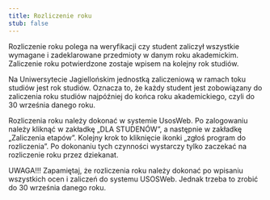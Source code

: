 ```yaml
---
title: Rozliczenie roku
stub: false
---
```

Rozliczenie roku polega na weryfikacji czy student zaliczył wszystkie wymagane i zadeklarowane przedmioty w danym roku akademickim. Zaliczenie roku potwierdzone zostaje wpisem na kolejny rok studiów.

Na Uniwersytecie Jagiellońskim jednostką zaliczeniową w ramach toku studiów jest rok studiów. Oznacza to, że każdy student jest zobowiązany do zaliczenia roku studiów najpóźniej do końca roku akademickiego, czyli do 30 września danego roku.

Rozliczenia roku należy dokonać w systemie UsosWeb. Po zalogowaniu należy kliknąć w zakładkę „DLA STUDENÓW”, a następnie w zakładkę „Zaliczenia etapów”. Kolejny krok to kliknięcie ikonki „zgłoś program do rozliczenia”. Po dokonaniu tych czynności wystarczy tylko zaczekać na rozliczenie roku przez dziekanat.

UWAGA!!! Zapamiętaj, że rozliczenia roku należy dokonać po wpisaniu wszystkich ocen i zaliczeń do systemu USOSWeb. Jednak trzeba to zrobić do 30 września danego roku.